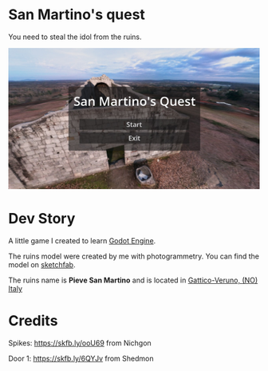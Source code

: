 # San Martino's quest

You need to steal the idol from the ruins.

![screenshot](docs/screen.jpg)

# Dev Story

A little game I created to learn [Godot Engine](https://godotengine.org/).

The ruins model were created by me with photogrammetry. You can find the model on [sketchfab](https://skfb.ly/oPu77).

The ruins name is **Pieve San Martino** and is located in [Gattico-Veruno, (NO) Italy](https://maps.app.goo.gl/cpM9Te5prsCJ4SGb6)

# Credits

Spikes:
https://skfb.ly/ooU69 from Nichgon

Door 1:
https://skfb.ly/6QYJv from Shedmon
